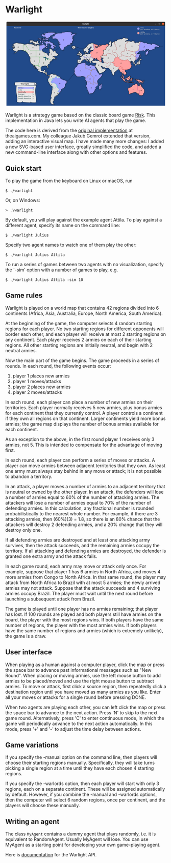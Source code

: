 # Warlight

![alt tag](warlight.png)

Warlight is a strategy game based on the classic board game [Risk](https://en.wikipedia.org/wiki/Risk_(game)).  This implementation in Java lets you write AI agents that play the game.

The code here is derived from the [original implementation](http://theaigames.com/competitions/warlight-ai-challenge) at theaigames.com.  My colleague Jakub Gemrot extended that version, adding an interactive visual map.  I have made many more changes: I added a new SVG-based user interface, greatly simplified the code, and added a new command-line interface along with other options and features.

## Quick start

To play the game from the keyboard on Linux or macOS, run

```
$ ./warlight
```

Or, on Windows:

```
> .\warlight
```

By default, you will play against the example agent Attila.  To play against a different agent, specify its name on the command line:

```
$ ./warlight Julius
```

Specify two agent names to watch one of them play the other:

```
$ ./warlight Julius Attila
```

To run a series of games between two agents with no visualization, specify the '-sim' option with a number of games to play, e.g.

```
$ ./warlight Julius Attila -sim 10
```

## Game rules

Warlight is played on a world map that contains 42 regions divided into 6 continents (Africa, Asia, Australia, Europe, North America, South America).

At the beginning of the game, the computer selects 4 random starting regions for each player.  No two starting regions for different opponents will border each other, and each player will receive at most 2 starting regions on any continent.  Each player receives 2 armies on each of their starting regions.  All other starting regions are initially neutral, and begin with 2 neutral armies.

Now the main part of the game begins.  The game proceeds in a series of rounds.  In each round, the following events occur:

1. player 1 places new armies
2. player 1 moves/attacks
3. player 2 places new armies
4. player 2 moves/attacks

In each round, each player can place a number of new armies on their territories.  Each player normally receives 5 new armies, plus bonus armies for each continent that they currently control.  A player controls a continent if they own all regions on that continent.  Larger continents yield more bonus armies; the game map displays the number of bonus armies available for each continent.

As an exception to the above, in the first round player 1 receives only 3 armies, not 5.  This is intended to compensate for the advantage of moving first.

In each round, each player can perform a series of moves or attacks.  A player can move armies between adjacent territories that they own.  As least one army must always stay behind in any move or attack; it is not possible to abandon a territory.

In an attack, a player moves a number of armies to an adjacent territory that is neutral or owned by the other player.  In an attack, the defenders will lose a number of armies equal to 60% of the number of attacking armies.  The attackers will lose a number of armies equal to 70% of the number of defending armies.  In this calculation, any fractional number is rounded probabilistically to the nearest whole number.  For example, if there are 3 attacking armies, then (60%)(3) = 1.8, so there is an 80% chance that the attackers will destroy 2 defending armies, and a 20% change that they will destroy only one.

If all defending armies are destroyed and at least one attacking army survives, then the attack succeeds, and the remaining armies occupy the territory.  If all attacking and defending armies are destroyed, the defender is granted one extra army and the attack fails.

In each game round, each army may move or attack only once.  For example, suppose that player 1 has 6 armies in North Africa, and moves 4 more armies from Congo to North Africa.  In that same round, the player may attack from North Africa to Brazil with at most 5 armies; the newly arrived armies may not attack.  Suppose that the attack succeeds and 4 surviving armies occupy Brazil.  The player must wait until the next round before launching a subsequent attack from Brazil.

The game is played until one player has no armies remaining; that player has lost.  If 100 rounds are played and both players still have armies on the board, the player with the most regions wins.  If both players have the same number of regions, the player with the most armies wins.  If both players have the same number of regions and armies (which is extremely unlikely), the game is a draw.

## User interface

When playing as a human against a computer player, click the map or press the space bar to advance past informational messages such as "New Round".  When placing or moving armies, use the left mouse button to add armies to be placed/moved and use the right mouse button to subtract armies.  To move or attack, first click a source region, then repeatedly click a destination region until you have moved as many armies as you like.  Enter all your moves or attacks for a single round before pressing DONE.

When two agents are playing each other, you can left click the map or press the space bar to advance to the next action.  Press 'N' to skip to the next game round.  Alternatively, press 'C' to enter continuous mode, in which the game will periodically advance to the next action automatically.  In this mode, press '+' and '-' to adjust the time delay between actions.

## Game variations

If you specify the -manual option on the command line, then players will choose their starting regions manually.  Specifically, they will take turns picking a single region at a time until they have each chosen 4 starting regions.

If you specify the -warlords option, then each player will start with only 3 regions, each on a separate continent.  These will be assigned automatically by default.  However, if you combine the -manual and -warlords options, then the computer will select 6 random regions, once per continent, and the players will choose these manually.

## Writing an agent

The class `MyAgent` contains a dummy agent that plays randomly, i.e. it is equivalent to RandomAgent.  Usually MyAgent will lose.  You can use MyAgent as a starting point for developing your own game-playing agent.

Here is [documentation](https://ksvi.mff.cuni.cz/~dingle/2020-1/ai_1/warlight/warlight_api.html) for the Warlight API.

